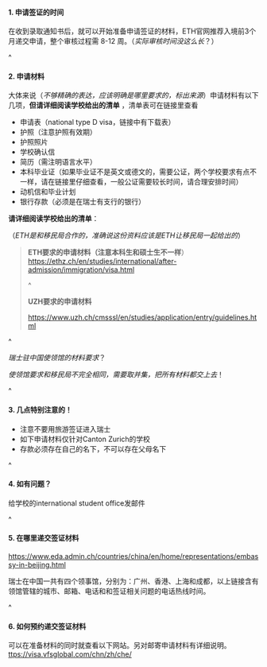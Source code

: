 #### **1. 申请签证的时间**

在收到录取通知书后，就可以开始准备申请签证的材料，ETH官网推荐入境前3个月递交申请，整个审核过程需 8-12 周。（*实际审核时间没这么长*？）

^

#### **2. 申请材料**

大体来说（*不够精确的表达，应该明确是哪里要求的，标出来源*）申请材料有以下几项，**但请详细阅读学校给出的清单** ，清单表可在链接里查看

* 申请表（national type D visa，链接中有下载表）
* 护照（注意护照有效期）
* 护照照片
* 学校确认信
* 简历（需注明语言水平）
* 本科毕业证（如果毕业证不是英文或德文的，需要公证，两个学校要求有点不一样，请在链接里仔细查看，一般公证需要较长时间，请合理安排时间）
* 动机信和毕业计划
* 银行存款（必须是在瑞士有支行的银行）

**请详细阅读学校给出的清单**：

（*ETH是和移民局合作的，准确说这份资料应该是ETH让移民局一起给出的*）

> **ETH要求的申请材料（注意本科生和硕士生不一样**）<https://ethz.ch/en/studies/international/after-admission/immigration/visa.html>
>
> ^
>
> **UZH要求的申请材料**
>
> <https://www.uzh.ch/cmsssl/en/studies/application/entry/guidelines.html>

^

*瑞士驻中国使领馆的材料要求*？

*使领馆要求和移民局不完全相同，需要取并集，把所有材料都交上去*！

^

#### **3. 几点特别注意的**！

* 注意不要用旅游签证进入瑞士
* 如下申请材料仅针对Canton Zurich的学校
* 存款必须存在自己的名下，不可以存在父母名下

^

#### **4. 如有问题**？

给学校的international student office发邮件

^

#### **5. 在哪里递交签证材料**

<https://www.eda.admin.ch/countries/china/en/home/representations/embassy-in-beijing.html>

瑞士在中国一共有四个领事馆，分别为：广州、香港、上海和成都，以上链接含有领馆管辖的城市、邮箱、电话和和签证相关问题的电话热线时间。

^

#### **6. 如何预约递交签证材料**

可以在准备材料的同时就查看以下网站。另对邮寄申请材料有详细说明。[ttps://visa.vfsglobal.com/chn/zh/che/](https://visa.vfsglobal.com/chn/zh/che/)
